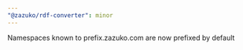 ```yaml
---
"@zazuko/rdf-converter": minor
---
```


Namespaces known to prefix.zazuko.com are now prefixed by default
